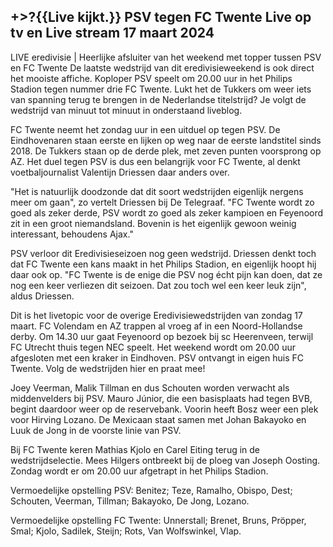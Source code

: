 <h2>+>?{{Live kijkt.}} PSV tegen FC Twente Live op tv en Live stream 17 maart 2024</h2>

LIVE eredivisie | Heerlijke afsluiter van het weekend met topper tussen PSV en FC Twente
De laatste wedstrijd van dit eredivisieweekend is ook direct het mooiste affiche. Koploper PSV speelt om 20.00 uur in het Philips Stadion tegen nummer drie FC Twente. Lukt het de Tukkers om weer iets van spanning terug te brengen in de Nederlandse titelstrijd? Je volgt de wedstrijd van minuut tot minuut in onderstaand liveblog.

FC Twente neemt het zondag uur in een uitduel op tegen PSV. De Eindhovenaren staan eerste en lijken op weg naar de eerste landstitel sinds 2018. De Tukkers staan op de derde plek, met zeven punten voorsprong op AZ. Het duel tegen PSV is dus een belangrijk voor FC Twente, al denkt voetbaljournalist Valentijn Driessen daar anders over.

"Het is natuurlijk doodzonde dat dit soort wedstrijden eigenlijk nergens meer om gaan", zo vertelt Driessen bij De Telegraaf. "FC Twente wordt zo goed als zeker derde, PSV wordt zo goed als zeker kampioen en Feyenoord zit in een groot niemandsland. Bovenin is het eigenlijk gewoon weinig interessant, behoudens Ajax."

PSV verloor dit Eredivisieseizoen nog geen wedstrijd. Driessen denkt toch dat FC Twente een kans maakt in het Philips Stadion, en eigenlijk hoopt hij daar ook op. "FC Twente is de enige die PSV nog écht pijn kan doen, dat ze nog een keer verliezen dit seizoen. Dat zou toch wel een keer leuk zijn", aldus Driessen.

Dit is het livetopic voor de overige Eredivisiewedstrijden van zondag 17 maart. FC Volendam en AZ trappen al vroeg af in een Noord-Hollandse derby. Om 14.30 uur gaat Feyenoord op bezoek bij sc Heerenveen, terwijl FC Utrecht thuis tegen NEC speelt. Het weekend wordt om 20.00 uur afgesloten met een kraker in Eindhoven. PSV ontvangt in eigen huis FC Twente. Volg de wedstrijden hier en praat mee!

Joey Veerman, Malik Tillman en dus Schouten worden verwacht als middenvelders bij PSV. Mauro Júnior, die een basisplaats had tegen BVB, begint daardoor weer op de reservebank. Voorin heeft Bosz weer een plek voor Hirving Lozano. De Mexicaan staat samen met Johan Bakayoko en Luuk de Jong in de voorste linie van PSV.  

Bij FC Twente keren Mathias Kjolo en Carel Eiting terug in de wedstrijdselectie. Mees Hilgers ontbreekt bij de ploeg van Joseph Oosting. Zondag wordt er om 20.00 uur afgetrapt in het Philips Stadion.

Vermoedelijke opstelling PSV:
Benitez; Teze, Ramalho, Obispo, Dest; Schouten, Veerman, Tillman; Bakayoko, De Jong, Lozano.

Vermoedelijke opstelling FC Twente:
Unnerstall; Brenet, Bruns, Pröpper, Smal; Kjolo, Sadilek, Steijn; Rots, Van Wolfswinkel, Vlap.  
